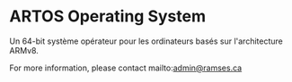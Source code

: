 # ARTOS Operating System

Un 64-bit système opérateur pour les ordinateurs basés sur l'architecture ARMv8.

For more information, please contact mailto:admin@ramses.ca
